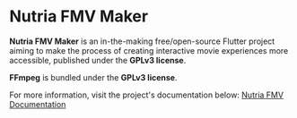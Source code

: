 # Nutria FMV Maker

**Nutria FMV Maker** is an in-the-making free/open-source Flutter project aiming to make the process of creating interactive movie experiences more accessible, published under the **GPLv3 license**.  

**FFmpeg** is bundled under the **GPLv3 license**.

For more information, visit the project's documentation below:
[Nutria FMV Documentation](https://rigascg.com/nutriafmvdocs/)
